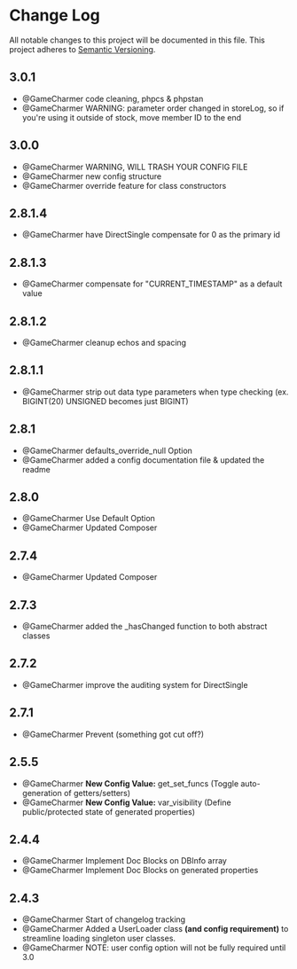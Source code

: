 
# Change Log
All notable changes to this project will be documented in this file.
This project adheres to [Semantic Versioning](http://semver.org/).



## 3.0.1
 - @GameCharmer code cleaning, phpcs & phpstan
 - @GameCharmer WARNING: parameter order changed in storeLog, so if you're using it outside of stock, move member ID to the end


## 3.0.0
 - @GameCharmer WARNING, WILL TRASH YOUR CONFIG FILE
 - @GameCharmer new config structure
 - @GameCharmer override feature for class constructors


## 2.8.1.4
 - @GameCharmer have DirectSingle compensate for 0 as the primary id


## 2.8.1.3
 - @GameCharmer compensate for "CURRENT_TIMESTAMP" as a default value


## 2.8.1.2
 - @GameCharmer cleanup echos and spacing


## 2.8.1.1
 - @GameCharmer strip out data type parameters when type checking (ex. BIGINT(20) UNSIGNED becomes just BIGINT)


## 2.8.1
 - @GameCharmer defaults_override_null Option
 - @GameCharmer added a config documentation file & updated the readme


## 2.8.0
 - @GameCharmer Use Default Option
 - @GameCharmer Updated Composer


## 2.7.4
 - @GameCharmer Updated Composer


## 2.7.3
 - @GameCharmer added the _hasChanged function to both abstract classes


## 2.7.2
 - @GameCharmer improve the auditing system for DirectSingle


## 2.7.1
 - @GameCharmer Prevent (something got cut off?)


## 2.5.5
 - @GameCharmer **New Config Value:** get_set_funcs (Toggle auto-generation of getters/setters)
 - @GameCharmer **New Config Value:** var_visibility (Define public/protected state of generated properties)


## 2.4.4
 - @GameCharmer Implement Doc Blocks on DBInfo array
 - @GameCharmer Implement Doc Blocks on generated properties


## 2.4.3
- @GameCharmer Start of changelog tracking
- @GameCharmer Added a UserLoader class **(and config requirement)** to streamline loading singleton user classes.
- @GameCharmer NOTE: user config option will not be fully required until 3.0
